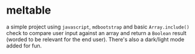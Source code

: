 # meltable

a simple project using `javascript`, `mdbootstrap` and basic `Array.include()` check to compare user input against an array and return a `Boolean` result (worded to be relevant for the end user). There's also a dark/light mode added for fun.
